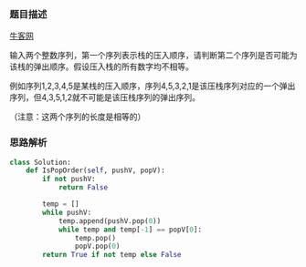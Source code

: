 ### 题目描述

[牛客网](https://www.nowcoder.com/practice/d77d11405cc7470d82554cb392585106?tpId=13&tqId=11174&tPage=1&rp=1&ru=/ta/coding-interviews&qru=/ta/coding-interviews/question-ranking)

输入两个整数序列，第一个序列表示栈的压入顺序，请判断第二个序列是否可能为该栈的弹出顺序。假设压入栈的所有数字均不相等。

例如序列1,2,3,4,5是某栈的压入顺序，序列4,5,3,2,1是该压栈序列对应的一个弹出序列，但4,3,5,1,2就不可能是该压栈序列的弹出序列。

（注意：这两个序列的长度是相等的）

### 思路解析

```python
class Solution:
    def IsPopOrder(self, pushV, popV):
        if not pushV:
            return False

        temp = []
        while pushV:
            temp.append(pushV.pop(0))
            while temp and temp[-1] == popV[0]:
                temp.pop()
                popV.pop(0)
        return True if not temp else False
```
